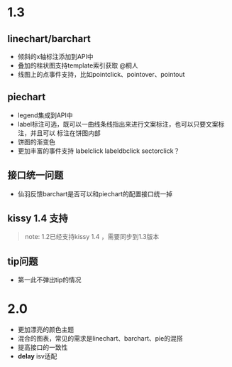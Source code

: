 # 1.3 
## linechart/barchart 
- 倾斜的x轴标注添加到API中
- 叠加的柱状图支持template索引获取 @桐人
- 线图上的点事件支持，比如pointclick、pointover、pointout

## piechart 
- legend集成到API中
- label标注可选，既可以一曲线条线指出来进行文案标注，也可以只要文案标注，并且可以
  标注在饼图内部
- 饼图的渐变色
- 更加丰富的事件支持 labelclick labeldbclick sectorclick？

## 接口统一问题
- 仙羽反馈barchart是否可以和piechart的配置接口统一掉

## kissy 1.4 支持
> note: 1.2已经支持kissy 1.4 ，需要同步到1.3版本

## tip问题
- 第一此不弹出tip的情况

# 2.0
- 更加漂亮的颜色主题
- 混合的图表，常见的需求是linechart、barchart、pie的混搭
- 提高接口的一致性
- **delay** isv适配
